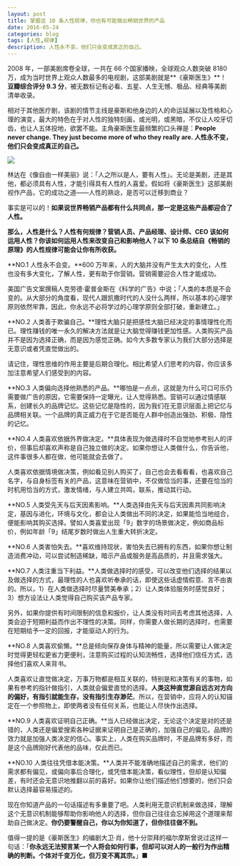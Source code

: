 ```yaml
---
layout: post
title: 掌握这 10 条人性规律，你也有可能做出畅销世界的产品
date: 2016-05-24
categories: blog
tags: [人性,规律]
description: 人性永不变，他们只会变成真正的自己。
---
```


2008 年，一部美剧席卷全球，一共在 66 个国家播映，全球观众人数突破 8180 万，成为当时世界上观众人数最多的电视剧，这部美剧就是**《豪斯医生》**！**豆瓣综合评分 9.3 分**，被无数标记有必看、五星、人生无憾、极品、经典等美剧清单收录。

相对于其他医疗剧，该剧的情节主线是豪斯和他身边的人的命运延展以及性格和心理的演变，最大的特色在于对人性的独特刻画，或光明，或黑暗，不仅让人咬牙切齿，也让人五体投地，欲罢不能。主角豪斯医生最频繁的口头禅是：**People never change. They just become more of who they really are. 人性永不变，他们只会变成真正的自己。**


![](http://openmindclub.qiniudn.com/omt/DrHouse.jpg)

林达在《像自由一样美丽》说：「人之所以是人，要有人性」。无论是美剧，还是其他，都必须具有人性，才能引得具有人性的人喜爱。假如将《豪斯医生》这部美剧视作产品，它的成功之道——人性的熟谂，是否可以迁移到商业？

事实是可以的！**如果说世界畅销产品都有什么共同点，那一定是这些产品都迎合了人性。**

**那么，人性是什么？人性有何规律？营销人员、产品经理、设计师、CEO 该如何运用人性？你该如何运用人性来改变自己和影响他人？以下 10 条总结自《畅销的原理》的人性规律可能会让你有所收获。**

**NO.1 人性永不会变。**600 万年来，人的大脑并没有产生太大的变化，人性也没有多大变化，了解人性，更有助于你营销。营销需要迎合人性才能成功。

美国广告文案撰稿人克劳德·霍普金斯在《科学的广告》中说；「人类的本质是不会变的。从大部分的角度看，现代人跟凯撒时代的人没什么两样，所以基本的心理学原则依然牢靠，因此，你永远不必将学过的心理学原则全部打破，重新建立。」

**NO.2 人类善于欺骗自己。**理性大脑只是把感性大脑已经决定的事情理性化而已。理性赚钱的唯一永久的解决方法就是让大脑觉得赚钱更加性感。人类购买产品并不是因为选择正确，而是因为感觉正确。如今大多数专家认为我们大部分选择是无意识或者凭直觉做出的。

请记住，理性思维的作用主要是后期合理化。相比希望人们思考的内容，你应该多加注意希望人们感受到的内容。

**NO.3 人类偏向选择他熟悉的产品。**哪怕是一点点，这就是为什么可口可乐仍需要做广告的原因，它需要保持一定曝光，让人觉得熟悉。营销可以通过情感联系，创建长久的品牌记忆。这些记忆是隐性的，因为我们在无意识层面上把记忆与品牌相关联。一个品牌的真正威力在于它是否能在人群中创造出强劲、积极、隐性的记忆。



**NO.4 人类喜欢依据外界做决定。**具体表现为做选择时不自觉地参考别人的评价，但事后却喜欢声称是自己独立做的决定。如果你想让人类做什么，你告诉他，这件事很多人都在做，他可能就会去做了。

人类喜欢依据情境做决策，例如看见别人购买了，自己也会去看看看，也喜欢自己名字，与自身标签有关的产品，这意味在营销中，不仅做恰当的事，还要在恰当的时机用恰当的方式，激发情绪，与人建立共鸣，联系，推动其行动。

**NO.5 人类受先天与后天因素影响。**人类选择由先天与后天因素共同影响决定，基因与进化，环境与文化，都会让人类做出不同的决定，如果能恰当地组合，便能影响其购买选择。譬如人类喜爱出现「9」数字的场景做决定，例如商品标价，例如年龄「9」结尾岁数时做出人生重大转折决定。


**NO.6 人类害怕失去。**喜欢维持现状，害怕失去已拥有的东西，如果你想让制造消费冲动，可以尝试制造稀缺，暗示产品或服务是高品质的，并且需求强大。

**NO.7 人类注重当下利益。**人类做选择时的感受，可以改变他们选择的结果以及做选择的方式，最理性的人也喜欢听奉承的话，即使这些话虚情假意、言不由衷的。所以，1）在人类做选择时尽量赞美奉承；2）让人类体验服务时感觉良好；3）想方设法让人类觉得自己购买该产品专家。

另外，如果你提供有时间限制的信息和报价，让人类没有时间去考虑其他选择，人类会迫于短期利益而作出不理性的决策。同样，你需要人做长期的选择时，也需要在短期给予一定的回报，才能驱动人的行为。

**NO.8 人类喜欢偷懒。**总是倾向保存身体与精神的能量，所以需要让人做决定时觉得更轻松更省力更便利，注意购买过程的认知流畅性，选择他们信任方式，选择他们喜欢人来背书。

人类喜欢让直觉做决定，万事万物都是相互关联的，特别是和决策有关的事物，如果有参考的指针做指引，人类就会偏爱直觉的选择。**人类这种直觉源自远古对方向的偏好，有指引就能生存，没有指引生存渺茫**。所以，在营销中，应将人的认知锚定在一个参照物上，即使两者没有任何关系，也能让人尽快作出选择。

**NO.9 人类喜欢证明自己正确。**当人已经做出决定，无论这个决定是对的还是错的，人类还是偏爱搜索各种证据来证明自己是正确的，加强自己的偏见。品牌的效力就是加强人类决定的信心。事实上，人类在购买品牌时，不是品牌有多好，而是这个品牌刚好代表他的品味，仅此而已。

**NO.10 人类往往凭借本能决策。**人类并不能准确地描述自己的需求，他们的需求都有偏见，或偏向事后合理化，或凭借本能决策，看似理性，但却是认知偏差，有时还会无意识地推翻以前的喜好。如果你让他们描述他们想要的，他们只会默认选择最容易描述的。

现在你知道产品的一句话描述有多重要了吧。人类利用无意识机制来做选择，理解这个无意识机制能够帮助你影响他人的选择，但你自己往往会忘掉用这个道理来帮助自己做决定。**你仍要警醒自己，你以为你知道了，但你往往做不到。**

值得一提的是《豪斯医生》的编剧大卫·肖，他十分崇拜的福尔摩斯曾说过这样一句话：「**你永远无法预言某一个人将会如何行事，但却可以对人的一般行为作出精确的判断。个体对千变万化，但万变不离其宗。**」■




